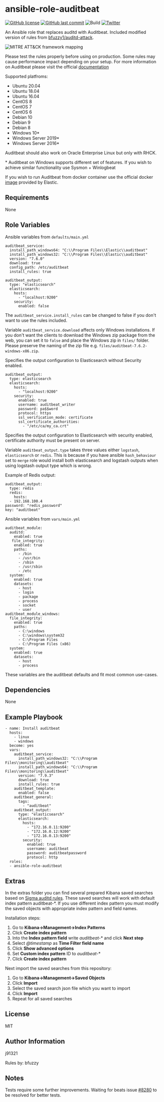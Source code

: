 ansible-role-auditbeat
=========

[![GitHub license](https://img.shields.io/github/license/j91321/ansible-role-auditbeat?style=flat-square)](https://github.com/j91321/ansible-role-auditbeat/blob/master/LICENSE)
[![GitHub last commit](https://img.shields.io/github/last-commit/j91321/ansible-role-auditbeat.svg?style=flat-square)](https://github.com/j91321/ansible-role-auditbeat/commit/master)
![Build](https://github.com/j91321/ansible-role-auditbeat/workflows/Molecule%20test%20and%20deploy/badge.svg)
[![Twitter](https://img.shields.io/twitter/follow/j91321.svg?style=social&label=Follow)](https://twitter.com/j91321)

An Ansible role that replaces auditd with Auditbeat. Included modified version of rules from [bfuzzy1/auditd-attack](https://github.com/bfuzzy1/auditd-attack).

![MITRE ATT&CK framework mapping](https://raw.githubusercontent.com/j91321/ansible-role-auditbeat/master/extras/layer.svg?sanitize=true)

Please test the rules properly before using on production. Some rules may cause performance impact depending on your setup. For more information on Auditbeat please visit the official [documentation](https://www.elastic.co/guide/en/beats/auditbeat/current/auditbeat-overview.html)

Supported platfroms:
- Ubuntu 20.04
- Ubuntu 18.04
- Ubuntu 16.04
- CentOS 8
- CentOS 7
- CentOS 6
- Debian 10
- Debian 9
- Debian 8
- Windows 10\*
- Windows Server 2019\*
- Windows Server 2016\*

Auditbeat should also work on Oracle Enterprise Linux but only with RHCK.

\* Auditbeat on Windows supports different set of features. If you wish to achieve similar functionality use Sysmon + Winlogbeat

If you wish to run Auditbeat from docker container use the official docker [image](https://hub.docker.com/_/auditbeat) provided by Elastic.

Requirements
------------

None

Role Variables
--------------
Ansible variables from `defaults/main.yml`

    auditbeat_service:
      install_path_windows64: "C:\\Program Files\\Elastic\\auditbeat"
      install_path_windows32: "C:\\Program Files\\Elastic\\auditbeat"
      version: "7.6.0"
      download: true
      config_path: /etc/auditbeat
      install_rules: true

    auditbeat_output:
      type: "elasticsearch"
      elasticsearch:
        hosts:
          - "localhost:9200"
        security:
          enabled: false

The `auditbeat_service.install_rules` can be changed to false if you don't want to use the rules included.

Variable `auditbeat_service.download` affects only Windows installations. If you don't want the clients to download the Windows zip package from the web, you can set it to `false` and place the Windows zip in `files/` folder. Please preserve the naming of the zip file e.g. `files/auditbeat-7.6.2-windows-x86.zip`.  

Specifies the output configuration to Elasticsearch without Security enabled.

    auditbeat_output:
      type: elasticsearch
      elasticsearch:
        hosts:
          - "localhost:9200"
        security:
          enabled: true
          username: auditbeat_writer
          password: pa$$word
          protocol: https
          ssl_verification_mode: certificate
          ssl_certificate_authorities:
            - "/etc/ca/my_ca.crt"

Specifies the output configuration to Elasticsearch with security enabled, certificate authority must be present on server.

Variable `auditbeat_output.type` takes three values either `logstash`, `elasticsearch` or `redis`. This is because if you have ansible `hash_behaviour` set to `merge` role would install both elasticsearch and logstash outputs when using logstash output type which is wrong.

Example of Redis output:

    auditbeat_output:
      type: redis
      redis:
        hosts:
	  - 192.168.100.4
	password: "redis_password"
	key: "auditbeat"

Ansible variables from `vars/main.yml`

    auditbeat_module:
      auditd:
        enabled: true
       file_integrity:
        enabled: true
        paths:
          - /bin
          - /usr/bin
          - /sbin
          - /usr/sbin
          - /etc
      system:
        enabled: true
        datasets:
          - host
          - login
          - package
          - process
          - socket
          - user
    auditbeat_module_windows:
      file_integrity:
        enabled: true
        paths:
          - C:\windows
          - C:\windows\system32
          - C:\Program Files
          - C:\Program Files (x86)
      system:
        enabled: true
        datasets:
          - host
          - process

These variables are the auditbeat defaults and fit most common use-cases.

Dependencies
------------

None

Example Playbook
----------------

```
- name: Install auditbeat
  hosts:
    - linux
    - windows
  become: yes
  vars:
    auditbeat_service:
      install_path_windows32: "C:\\Program Files\\monitoring\\auditbeat"
      install_path_windows64: "C:\\Program Files\\monitoring\\auditbeat"
      version: "7.9.3"
      download: true
      install_rules: true
    auditbeat_template:
      enabled: false
    auditbeat_general:
      tags:
        - "auditbeat"
    auditbeat_output:
      type: "elasticsearch"
      elasticsearch:
        hosts:
          - "172.16.0.11:9200"
          - "172.16.0.12:9200"
          - "172.16.0.13:9200"
        security:
          enabled: true
          username: auditbeat
          password: auditbeatpassword
          protocol: http
  roles:
  - ansible-role-auditbeat
```

Extras
------

In the extras folder you can find several prepared Kibana saved searches based on [Sigma auditd rules](https://github.com/Neo23x0/sigma/tree/master/rules/linux/auditd). These saved searches will work with default index pattern auditbeat-\*. If you use different index pattern you must modify the saved objects with appropriate index pattern and field names.

Installation steps:

 1. Go to **Kibana->Management->Index Patterns**
 2. Click **Create index pattern**
 3. Into the **Index pattern field** write *auditbeat-** and click **Next step**
 4. Select *@timestamp* as **Time Filter field name**
 5. Click **Show advanced options**
 6.  Set **Custom index pattern** ID to *auditbeat-**
 7. Click **Create index pattern**

Next import the saved searches from this repository:

 1. Go to **Kibana->Management->Saved Objects**
 2. Click **Import**
 3. Select the saved search json file which you want to import
 4. Click **Import**
 5. Repeat for all saved searches

License
-------

MIT

Author Information
------------------

j91321

Rules by: bfuzzy

Notes
-----

Tests require some further improvements. Waiting for beats issue [#8280](https://github.com/elastic/beats/issues/8280) to be resolved for better tests.
